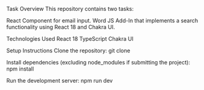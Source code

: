 Task Overview
This repository contains two tasks:

React Component for email input.
Word JS Add-In that implements a search functionality using React 18 and Chakra UI.

Technologies Used
React 18
TypeScript
Chakra UI

Setup Instructions
Clone the repository:
git clone <repository-url>

Install dependencies (excluding node_modules if submitting the project):
npm install

Run the development server:
npm run dev
